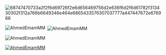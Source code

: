 ![68747470733a2f2f6d69726f2e6d656469756d2e636f6d2f6d61782f313430302f312a766b6649346e464e6865433576307037777a447447672e676966](https://github.com/AhmedEmamMM/AhmedEmamMM/assets/102431895/01267ddf-2bcd-4e2f-a958-710c5260159a)


<p><img align="left" src="https://github-readme-stats.vercel.app/api/top-langs?username=AhmedEmamMM&show_icons=true&locale=en&layout=compact" alt="AhmedEmamMM" /></p>

<p>&nbsp;<img align="center" src="https://github-readme-stats.vercel.app/api?username=AhmedEmamMM&show_icons=true&locale=en" alt="AhmedEmamMM" /></p>

<p><img align="center" src="https://github-readme-streak-stats.herokuapp.com/?user=AhmedEmamMM&" alt="AhmedEmamMM" /></p>

<p align="left"> <a href="https://github.com/ryo-ma/github-profile-trophy"><img src="https://github-profile-trophy.vercel.app/?username=AhmedEmamMM" alt="AhmedEmamMM" /></a> </p>
